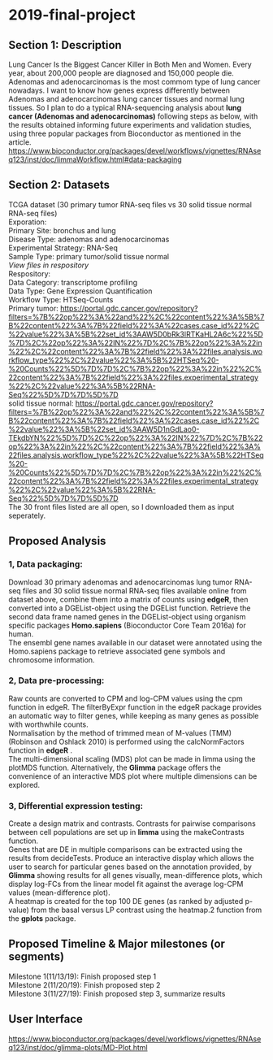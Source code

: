 # 2019-final-project

## Section 1: Description
Lung Cancer Is the Biggest Cancer Killer in Both Men and Women. Every year, about 200,000 people are diagnosed and 150,000 people die. 
Adenomas and adenocarcinomas is the most commom type of lung cancer nowadays. I want to know how genes express differently between Adenomas and adenocarcinomas lung cancer tissues and normal lung tissues. So I plan to do a typical RNA-sequencing analysis about **lung cancer (Adenomas and adenocarcinomas)** following steps as below, with the results obtained informing future experiments and validation studies, using three popular packages from Bioconductor as mentioned in the article. https://www.bioconductor.org/packages/devel/workflows/vignettes/RNAseq123/inst/doc/limmaWorkflow.html#data-packaging

## Section 2: Datasets
TCGA dataset (30 primary tumor RNA-seq files vs 30 solid tissue normal RNA-seq files) <br>
Exporation: <br>
Primary Site: bronchus and lung<br>
Disease Type: adenomas and adenocarcinomas<br>
Experimental Strategy: RNA-Seq<br>
Sample Type: primary tumor/solid tissue normal<br>
_View files in respository_<br>
Respository: <br>
Data Category: transcriptome profiling<br>
Data Type: Gene Expression Quantification<br>
Workflow Type: HTSeq-Counts<br>
Primary tumor: https://portal.gdc.cancer.gov/repository?filters=%7B%22op%22%3A%22and%22%2C%22content%22%3A%5B%7B%22content%22%3A%7B%22field%22%3A%22cases.case_id%22%2C%22value%22%3A%5B%22set_id%3AAW5D0bRk3lRTKaHL2A6c%22%5D%7D%2C%22op%22%3A%22IN%22%7D%2C%7B%22op%22%3A%22in%22%2C%22content%22%3A%7B%22field%22%3A%22files.analysis.workflow_type%22%2C%22value%22%3A%5B%22HTSeq%20-%20Counts%22%5D%7D%7D%2C%7B%22op%22%3A%22in%22%2C%22content%22%3A%7B%22field%22%3A%22files.experimental_strategy%22%2C%22value%22%3A%5B%22RNA-Seq%22%5D%7D%7D%5D%7D<br>
solid tissue normal: https://portal.gdc.cancer.gov/repository?filters=%7B%22op%22%3A%22and%22%2C%22content%22%3A%5B%7B%22content%22%3A%7B%22field%22%3A%22cases.case_id%22%2C%22value%22%3A%5B%22set_id%3AAW5D1nGdLao0-TEkdbYN%22%5D%7D%2C%22op%22%3A%22IN%22%7D%2C%7B%22op%22%3A%22in%22%2C%22content%22%3A%7B%22field%22%3A%22files.analysis.workflow_type%22%2C%22value%22%3A%5B%22HTSeq%20-%20Counts%22%5D%7D%7D%2C%7B%22op%22%3A%22in%22%2C%22content%22%3A%7B%22field%22%3A%22files.experimental_strategy%22%2C%22value%22%3A%5B%22RNA-Seq%22%5D%7D%7D%5D%7D<br>
The 30 front files listed are all open, so I downloaded them as input seperately.<br>

## Proposed Analysis
### 1, Data packaging:  <br>
Download 30 primary adenomas and adenocarcinomas lung tumor RNA-seq files and 30 solid tissue normal RNA-seq files available online from dataset above, combine them into a matrix of counts using **edgeR**, then converted into a DGEList-object using the DGEList function.
Retrieve the second data frame named genes in the DGEList-object using organism specific packages **Homo.sapiens** (Bioconductor Core Team 2016a) for human.<br>
The ensembl gene names available in our dataset were annotated using the Homo.sapiens package to retrieve associated gene symbols and chromosome information.
### 2, Data pre-processing:  <br>
Raw counts are converted to CPM and log-CPM values using the cpm function in edgeR. The filterByExpr function in the edgeR package provides an automatic way to filter genes, while keeping as many genes as possible with worthwhile counts.<br>
Normalisation by the method of trimmed mean of M-values (TMM) (Robinson and Oshlack 2010) is performed using the calcNormFactors function in **edgeR** . <br>
The multi-dimensional scaling (MDS) plot can be made in limma using the plotMDS function. Alternatively, the **Glimma** package offers the convenience of an interactive MDS plot where multiple dimensions can be explored. 
### 3, Differential expression testing:<br>
Create a design matrix and contrasts. Contrasts for pairwise comparisons between cell populations are set up in **limma** using the makeContrasts function. <br>
Genes that are DE in multiple comparisons can be extracted using the results from decideTests.
Produce an interactive display which allows the user to search for particular genes based on the annotation provided, by **Glimma** showing results for all genes visually, mean-difference plots, which display log-FCs from the linear model fit against the average log-CPM values (mean-difference plot).<br>
A heatmap is created for the top 100 DE genes (as ranked by adjusted p-value) from the basal versus LP contrast using the heatmap.2 function from the **gplots** package.

## Proposed Timeline & Major milestones (or segments)<br>
Milestone 1(11/13/19): Finish proposed step 1<br>
Milestone 2(11/20/19): Finish proposed step 2<br>
Milestone 3(11/27/19): Finish proposed step 3, summarize results <br>

## User Interface
 https://www.bioconductor.org/packages/devel/workflows/vignettes/RNAseq123/inst/doc/glimma-plots/MD-Plot.html

